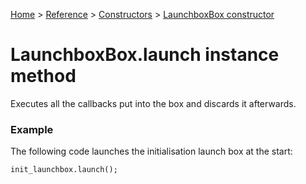 [Home](/README.md) > [Reference](/Docs/Reference/Reference.md) > [Constructors](/Docs/Reference/Constructors/TOC.md) > [LaunchboxBox constructor](/Docs/Reference/Constructors/LaunchboxBox.md)

# LaunchboxBox.launch instance method

Executes all the callbacks put into the box and discards it afterwards.

### Example

The following code launches the initialisation launch box at the start:

```gml
init_launchbox.launch();
```
